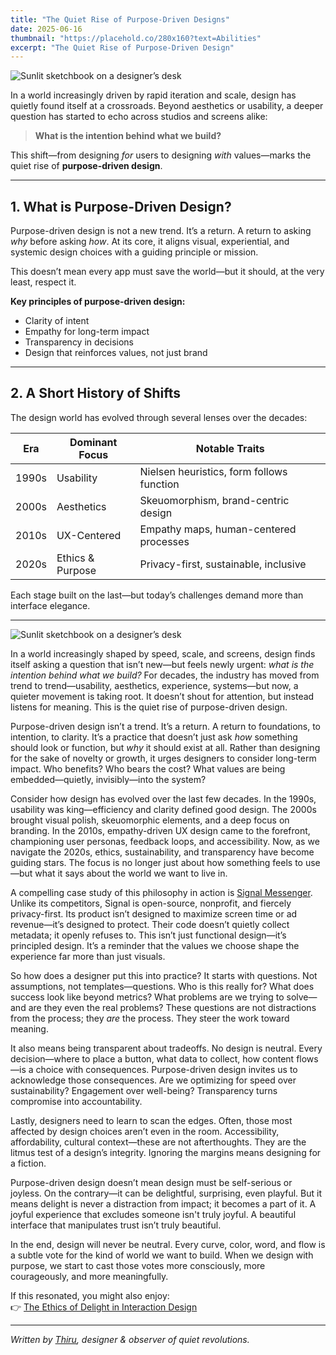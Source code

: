 ```yaml
---
title: "The Quiet Rise of Purpose-Driven Designs"
date: 2025-06-16
thumbnail: "https://placehold.co/280x160?text=Abilities"
excerpt: "The Quiet Rise of Purpose-Driven Design"
---
```


![Sunlit sketchbook on a designer’s desk](https://placehold.co/1200x400?text=Hero+Image)

In a world increasingly driven by rapid iteration and scale, design has quietly found itself at a crossroads. Beyond aesthetics or usability, a deeper question has started to echo across studios and screens alike:

> **What is the intention behind what we build?**

This shift—from designing *for* users to designing *with* values—marks the quiet rise of **purpose-driven design**.

---

## 1. What is Purpose-Driven Design?

Purpose-driven design is not a new trend. It’s a return. A return to asking *why* before asking *how*. At its core, it aligns visual, experiential, and systemic design choices with a guiding principle or mission.

This doesn’t mean every app must save the world—but it should, at the very least, respect it.

**Key principles of purpose-driven design:**

- Clarity of intent  
- Empathy for long-term impact  
- Transparency in decisions  
- Design that reinforces values, not just brand

---

## 2. A Short History of Shifts

The design world has evolved through several lenses over the decades:

| Era   | Dominant Focus | Notable Traits                        |
|-------|----------------|----------------------------------------|
| 1990s | Usability       | Nielsen heuristics, form follows function |
| 2000s | Aesthetics      | Skeuomorphism, brand-centric design     |
| 2010s | UX-Centered     | Empathy maps, human-centered processes |
| 2020s | Ethics & Purpose | Privacy-first, sustainable, inclusive |

Each stage built on the last—but today’s challenges demand more than interface elegance.

---

![Sunlit sketchbook on a designer’s desk](https://placehold.co/1200x400?text=Hero+Image)

In a world increasingly shaped by speed, scale, and screens, design finds itself asking a question that isn’t new—but feels newly urgent: *what is the intention behind what we build?* For decades, the industry has moved from trend to trend—usability, aesthetics, experience, systems—but now, a quieter movement is taking root. It doesn’t shout for attention, but instead listens for meaning. This is the quiet rise of purpose-driven design.

Purpose-driven design isn’t a trend. It’s a return. A return to foundations, to intention, to clarity. It’s a practice that doesn’t just ask *how* something should look or function, but *why* it should exist at all. Rather than designing for the sake of novelty or growth, it urges designers to consider long-term impact. Who benefits? Who bears the cost? What values are being embedded—quietly, invisibly—into the system?

Consider how design has evolved over the last few decades. In the 1990s, usability was king—efficiency and clarity defined good design. The 2000s brought visual polish, skeuomorphic elements, and a deep focus on branding. In the 2010s, empathy-driven UX design came to the forefront, championing user personas, feedback loops, and accessibility. Now, as we navigate the 2020s, ethics, sustainability, and transparency have become guiding stars. The focus is no longer just about how something feels to use—but what it says about the world we want to live in.

A compelling case study of this philosophy in action is [Signal Messenger](https://signal.org). Unlike its competitors, Signal is open-source, nonprofit, and fiercely privacy-first. Its product isn’t designed to maximize screen time or ad revenue—it’s designed to protect. Their code doesn’t quietly collect metadata; it openly refuses to. This isn’t just functional design—it’s principled design. It’s a reminder that the values we choose shape the experience far more than just visuals.

So how does a designer put this into practice? It starts with questions. Not assumptions, not templates—questions. Who is this really for? What does success look like beyond metrics? What problems are we trying to solve—and are they even the real problems? These questions are not distractions from the process; they *are* the process. They steer the work toward meaning.

It also means being transparent about tradeoffs. No design is neutral. Every decision—where to place a button, what data to collect, how content flows—is a choice with consequences. Purpose-driven design invites us to acknowledge those consequences. Are we optimizing for speed over sustainability? Engagement over well-being? Transparency turns compromise into accountability.

Lastly, designers need to learn to scan the edges. Often, those most affected by design choices aren’t even in the room. Accessibility, affordability, cultural context—these are not afterthoughts. They are the litmus test of a design’s integrity. Ignoring the margins means designing for a fiction.

Purpose-driven design doesn’t mean design must be self-serious or joyless. On the contrary—it can be delightful, surprising, even playful. But it means delight is never a distraction from impact; it becomes a part of it. A joyful experience that excludes someone isn't truly joyful. A beautiful interface that manipulates trust isn’t truly beautiful.

In the end, design will never be neutral. Every curve, color, word, and flow is a subtle vote for the kind of world we want to build. When we design with purpose, we start to cast those votes more consciously, more courageously, and more meaningfully.

If this resonated, you might also enjoy:  
👉 [The Ethics of Delight in Interaction Design](/blog/ethics-of-delight)

---

*Written by [Thiru](https://yourdomain.com), designer & observer of quiet revolutions.*